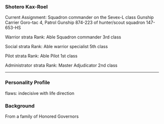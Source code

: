 ### Shotero Kax-Roel

Current Assignment: Squadron commander on the Sevex-L class Gunship Carrier Goro-tac 4, Patrol Gunship 874-223 of hunter/scout squadron 147-653-HS

Warrior strata Rank: Able Squadron commander 3rd class

Social strata Rank: Able warrior specialist 5th class

Pilot strata Rank: Able Pilot 1st class

Administrator strata Rank: Master Adjudicator 2nd class

--------------------

### Personality Profile

flaws: indecisive with life direction


### Background

From a family of Honored Governors

